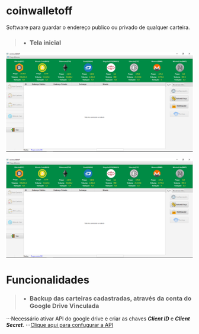 # coinwalletoff
Software para guardar o endereço publico ou privado de qualquer carteira.

> * ### Tela inicial
 

![alt text][logo]

   [logo]: https://github.com/cassiolorenzett/coinwalletoff/blob/master/screenshots/walletimg1.png 


![alt text][logo]

   [logo]: https://github.com/cassiolorenzett/coinwalletoff/blob/master/screenshots/walletimg2.png



# Funcionalidades   

> * ### Backup das carteiras cadastradas, através da conta do Google Drive Vinculada

⋅⋅⋅Necessário ativar API do google drive e criar as chaves  ***Client ID*** e ***Client Secret***.
⋅⋅⋅[Clique aqui para confugurar a API](https://console.cloud.google.com/apis)



